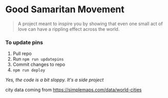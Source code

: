 # Good Samaritan Movement
> A project meant to inspire you by showing that even one small act of love
can have a rippling effect across the world.

### To update pins
1. Pull repo
2. Run `npm run updatepins`
3. Commit changes to repo
4. `npm run deploy`


_Yes, the code is a bit sloppy. It's a side project_

city data coming from
https://simplemaps.com/data/world-cities